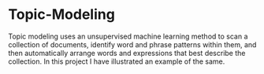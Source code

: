 # Topic-Modeling

Topic modeling uses an unsupervised machine learning method to scan a collection of documents, identify word and phrase patterns within them, and then automatically arrange words and expressions that best describe the collection.
In this project I have illustrated an example of the same.
